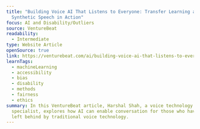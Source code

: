 ```yaml
---
title: "Building Voice AI That Listens to Everyone: Transfer Learning and
  Synthetic Speech in Action"
focus: AI and Disability/Outliers
source: VentureBeat
readability:
  - Intermediate
type: Website Article
openSource: true
link: https://venturebeat.com/ai/building-voice-ai-that-listens-to-everyone-transfer-learning-and-synthetic-speech-in-action/
learnTags:
  - machineLearning
  - accessibility
  - bias
  - disability
  - methods
  - fairness
  - ethics
summary: In this VentureBeat article, Harshal Shah, a voice technology
  specialist, explores how AI can enable conversation for those who have been
  left behind by traditional voice technology.
---
```

